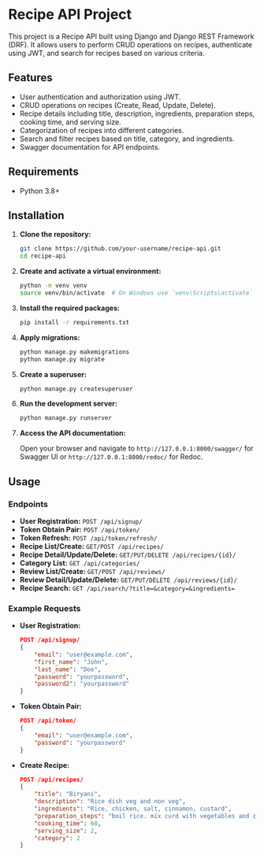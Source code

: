 # Recipe API Project

This project is a Recipe API built using Django and Django REST Framework (DRF). It allows users to perform CRUD operations on recipes, authenticate using JWT, and search for recipes based on various criteria.

## Features

- User authentication and authorization using JWT.
- CRUD operations on recipes (Create, Read, Update, Delete).
- Recipe details including title, description, ingredients, preparation steps, cooking time, and serving size.
- Categorization of recipes into different categories.
- Search and filter recipes based on title, category, and ingredients.
- Swagger documentation for API endpoints.

## Requirements

- Python 3.8+

## Installation

1. **Clone the repository:**

    ```sh
    git clone https://github.com/your-username/recipe-api.git
    cd recipe-api
    ```

2. **Create and activate a virtual environment:**

    ```sh
    python -m venv venv
    source venv/bin/activate  # On Windows use `venv\Scripts\activate`
    ```

3. **Install the required packages:**

    ```sh
    pip install -r requirements.txt
    ```

4. **Apply migrations:**

    ```sh
    python manage.py makemigrations
    python manage.py migrate
    ```

5. **Create a superuser:**

    ```sh
    python manage.py createsuperuser
    ```

6. **Run the development server:**

    ```sh
    python manage.py runserver
    ```

7. **Access the API documentation:**

    Open your browser and navigate to `http://127.0.0.1:8000/swagger/` for Swagger UI or `http://127.0.0.1:8000/redoc/` for Redoc.

## Usage

### Endpoints

- **User Registration:** `POST /api/signup/`
- **Token Obtain Pair:** `POST /api/token/`
- **Token Refresh:** `POST /api/token/refresh/`
- **Recipe List/Create:** `GET/POST /api/recipes/`
- **Recipe Detail/Update/Delete:** `GET/PUT/DELETE /api/recipes/{id}/`
- **Category List:** `GET /api/categories/`
- **Review List/Create:** `GET/POST /api/reviews/`
- **Review Detail/Update/Delete:** `GET/PUT/DELETE /api/reviews/{id}/`
- **Recipe Search:** `GET /api/search/?title=&category=&ingredients=`

### Example Requests

- **User Registration:**

    ```json
    POST /api/signup/
    {
        "email": "user@example.com",
        "first_name": "John",
        "last_name": "Doe",
        "password": "yourpassword",
        "password2": "yourpassword"
    }
    ```

- **Token Obtain Pair:**

    ```json
    POST /api/token/
    {
        "email": "user@example.com",
        "password": "yourpassword"
    }
    ```

- **Create Recipe:**

    ```json
    POST /api/recipes/
    {
        "title": "Biryani",
        "description": "Rice dish veg and non veg",
        "ingredients": "Rice, chicken, salt, cinnamon, custard",
        "preparation_steps": "boil rice. mix curd with vegetables and chicken then cook in handi",
        "cooking_time": 60,
        "serving_size": 2,
        "category": 2
    }
    ```

